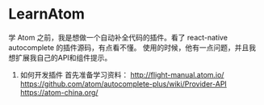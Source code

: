 # LearnAtom

学 Atom 之前，我是想做一个自动补全代码的插件。看了 react-native autocomplete 的插件源码，有点看不懂。
使用的时候，他有一点问题，并且我想扩展我自己的API和组件提示。

1. 如何开发插件
首先准备学习资料：
http://flight-manual.atom.io/
https://github.com/atom/autocomplete-plus/wiki/Provider-API
https://atom-china.org/
